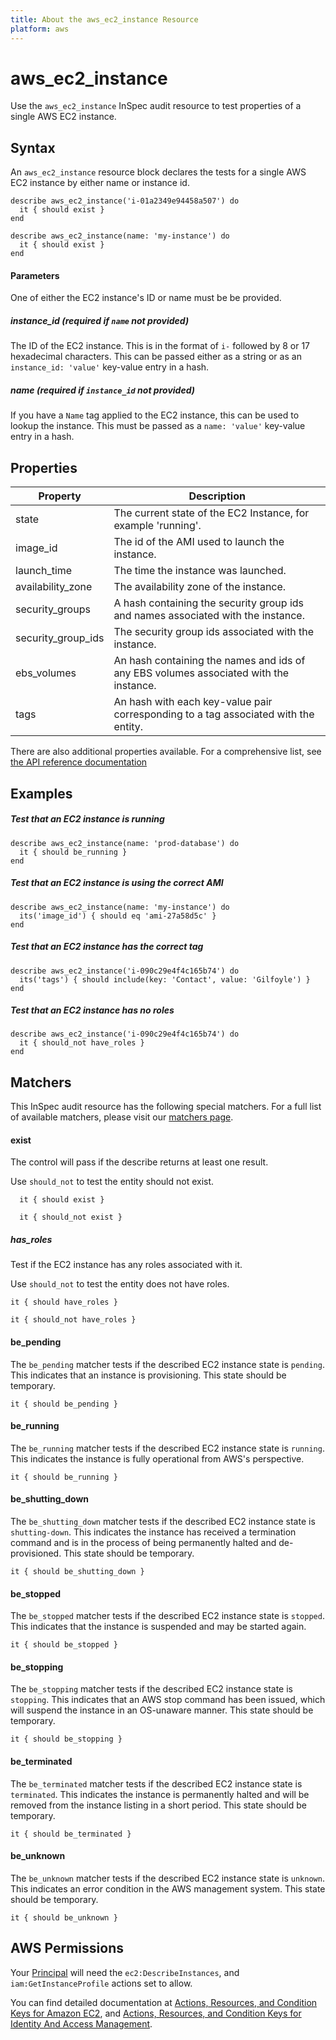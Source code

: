 ```yaml
---
title: About the aws_ec2_instance Resource
platform: aws
---
```


# aws\_ec2\_instance

Use the `aws_ec2_instance` InSpec audit resource to test properties of a single AWS EC2 instance.

## Syntax

An `aws_ec2_instance` resource block declares the tests for a single AWS EC2 instance by either name or instance id.

    describe aws_ec2_instance('i-01a2349e94458a507') do
      it { should exist }
    end

    describe aws_ec2_instance(name: 'my-instance') do
      it { should exist }
    end

#### Parameters

One of either the EC2 instance's ID or name must be be provided.

##### instance_id _(required if `name` not provided)_

The ID of the EC2 instance. This is in the format of `i-` followed by 8 or 17 hexadecimal characters.
This can be passed either as a string or as an `instance_id: 'value'` key-value entry in a hash.

##### name _(required if `instance_id` not provided)_

If you have a `Name` tag applied to the EC2 instance, this can be used to lookup the instance.
This must be passed as a `name: 'value'` key-value entry in a hash.

## Properties

|Property           | Description|
| ---               | --- |
|state              | The current state of the EC2 Instance, for example 'running'.|
|image_id           | The id of the AMI used to launch the instance. |
|launch_time        | The time the instance was launched. |
|availability_zone  | The availability zone of the instance. |
|security_groups    | A hash containing the security group ids and names associated with the instance. |
|security_group_ids | The security group ids associated with the instance. |
|ebs_volumes        | An hash containing the names and ids of any EBS volumes associated with the instance. |
|tags               | An hash with each key-value pair corresponding to a tag associated with the entity. |

There are also additional properties available. For a comprehensive list, see [the API reference documentation](https://docs.aws.amazon.com/AWSEC2/latest/APIReference/API_Instance.html)

## Examples

##### Test that an EC2 instance is running
    describe aws_ec2_instance(name: 'prod-database') do
      it { should be_running }
    end

##### Test that an EC2 instance is using the correct AMI
    describe aws_ec2_instance(name: 'my-instance') do
      its('image_id') { should eq 'ami-27a58d5c' }
    end

##### Test that an EC2 instance has the correct tag
    describe aws_ec2_instance('i-090c29e4f4c165b74') do
      its('tags') { should include(key: 'Contact', value: 'Gilfoyle') }
    end
    
##### Test that an EC2 instance has no roles
    describe aws_ec2_instance('i-090c29e4f4c165b74') do
      it { should_not have_roles }
    end
## Matchers

This InSpec audit resource has the following special matchers. For a full list of available matchers, please visit our [matchers page](https://www.inspec.io/docs/reference/matchers/).

   
#### exist

The control will pass if the describe returns at least one result.

Use `should_not` to test the entity should not exist.

      it { should exist }

      it { should_not exist }
      
##### has_roles
Test if the EC2 instance has any roles associated with it.

Use `should_not` to test the entity does not have roles.

    it { should have_roles }
    
    it { should_not have_roles }

#### be_pending

The `be_pending` matcher tests if the described EC2 instance state is `pending`. This indicates that an instance is provisioning. This state should be temporary.

    it { should be_pending }

#### be_running

The `be_running` matcher tests if the described EC2 instance state is `running`. This indicates the instance is fully operational from AWS's perspective.

    it { should be_running }

#### be_shutting_down

The `be_shutting_down` matcher tests if the described EC2 instance state is `shutting-down`. This indicates the instance has received a termination command and is in the process of being permanently halted and de-provisioned. This state should be temporary.

    it { should be_shutting_down }

#### be_stopped

The `be_stopped` matcher tests if the described EC2 instance state is `stopped`. This indicates that the instance is suspended and may be started again.

    it { should be_stopped }

#### be_stopping

The `be_stopping` matcher tests if the described EC2 instance state is `stopping`. This indicates that an AWS stop command has been issued, which will suspend the instance in an OS-unaware manner. This state should be temporary.

    it { should be_stopping }

#### be_terminated

The `be_terminated` matcher tests if the described EC2 instance state is `terminated`. This indicates the instance is permanently halted and will be removed from the instance listing in a short period. This state should be temporary.

    it { should be_terminated }

#### be_unknown

The `be_unknown` matcher tests if the described EC2 instance state is `unknown`. This indicates an error condition in the AWS management system. This state should be temporary.

    it { should be_unknown }

## AWS Permissions

Your [Principal](https://docs.aws.amazon.com/IAM/latest/UserGuide/intro-structure.html#intro-structure-principal) will need the `ec2:DescribeInstances`, and `iam:GetInstanceProfile` actions set to allow.

You can find detailed documentation at [Actions, Resources, and Condition Keys for Amazon EC2](https://docs.aws.amazon.com/IAM/latest/UserGuide/list_amazonec2.html), and [Actions, Resources, and Condition Keys for Identity And Access Management](https://docs.aws.amazon.com/IAM/latest/UserGuide/list_identityandaccessmanagement.html).

